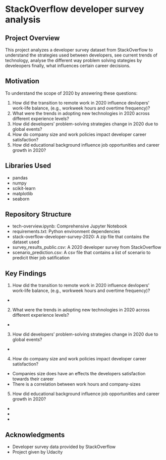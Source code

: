 # StackOverflow developer survey analysis
## Project Overview
This project analyzes a developer survey dataset from StackOverflow to understand the strategies used between developers, see current trends of technology, analyse the different way problem solving stategies by develeopers finally, what influences certain career decisions.

## Motivation
To understand the scope of 2020 by answering these questions:
1. How did the transition to remote work in 2020 influence devlopers' work-life balance, (e.g., workweek hours and overtime frequency)?
2. What were the trends in adopting new technologies in 2020 across different experience levels?
3. How did developers’ problem-solving strategies change in 2020 due to global events?
4. How do company size and work policies impact developer career satisfaction?
5. How did educational background influence job opportunities and career growth in 2020?

## Libraries Used
* pandas
* numpy
* scikit-learn
* matplotlib
* seaborn

## Repository Structure
* tech-overview.ipynb: Comprehensive Jupyter Notebook
* requirements.txt: Python environment dependencies
* stack-overflow-developer-survey-2020: A zip file that contains the dataset used
* survey_results_public.csv: A 2020 developer survey from StackOverflow
* scenario_prediction.csv: A csv file that contains a list of scenario to predicit thier job satification

## Key Findings
1. How did the transition to remote work in 2020 influence devlopers' work-life balance, (e.g., workweek hours and overtime frequency)?
-

2. What were the trends in adopting new technologies in 2020 across different experience levels?
-

3. How did developers’ problem-solving strategies change in 2020 due to global events?
-

4. How do company size and work policies impact developer career satisfaction?
- Companies size does have an effects the developers satisfaction towards their career
- There is a correlation between work hours and company-sizes

5. How did educational background influence job opportunities and career growth in 2020?
-
-
-


## Acknowledgments
* Developer survey data provided by StackOverflow
* Project given by Udacity
